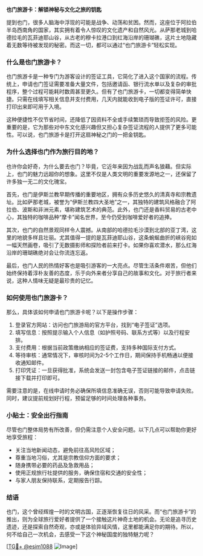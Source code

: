 **也门旅游卡：解锁神秘与文化之旅的钥匙**

提到也门，很多人脑海中浮现的可能是战争、动荡和贫困。然而，这座位于阿拉伯半岛西南角的国家，其实拥有着令人惊叹的文化遗产和自然风光。从萨那老城到哈德拉毛的瓦菲迪耶山谷，从古老的穆卡拉港口到红海沿岸的珊瑚礁，这片土地隐藏着无数等待被发现的秘密。而这一切，都可以通过“也门旅游卡”轻松实现。

### **什么是也门旅游卡？**
也门旅游卡是一种专门为游客设计的签证工具，它简化了进入这个国家的流程。传统上，申请也门签证需要准备大量文件，包括邀请函、银行流水单以及复杂的审批程序，整个过程可能耗时数周甚至更久。但有了也门旅游卡，一切都变得简单快捷。只需在线填写相关信息并支付费用，几天内就能收到电子版的签证许可，直接打印出来即可用于入境。

这种便捷性不仅节省时间，还降低了因资料不全或手续繁琐而导致拒签的风险。更重要的是，它为那些对中东文化感兴趣但又担心复杂签证流程的人提供了更多可能性。可以说，也门旅游卡是打开这扇神秘之门的一把金钥匙。

### **为什么选择也门作为旅行目的地？**
也许你会好奇，为什么要去也门？毕竟，它近年来因为战乱而声名狼藉。但实际上，也门的魅力远超你的想象。这里不仅是人类文明的重要发源地之一，还保留了许多独一无二的文化瑰宝。

首先，也门是伊斯兰教早期传播的重要地区，拥有众多历史悠久的清真寺和宗教遗址。比如萨那老城，被誉为“伊斯兰教四大圣地”之一，其独特的建筑风格融合了阿拉伯、波斯和非洲元素，堪称建筑艺术的典范。此外，也门还是香料贸易的古老中心，其独特的咖啡品种“摩卡”闻名世界，至今仍受到咖啡爱好者的追捧。

其次，也门的自然景观同样令人震撼。从南部的哈德拉毛沙漠到北部的亚丁湾，这里的地貌多样且壮丽。尤其值得一提的是瓦菲迪耶山谷，这条蜿蜒曲折的峡谷宛如一幅天然画卷，吸引了无数摄影师和探险者前来打卡。如果你喜欢潜水，那么红海沿岸的珊瑚礁绝对会让你流连忘返。

最后，也门人民的热情好客也是吸引游客的一大亮点。尽管生活条件艰苦，但他们始终保持着淳朴友善的态度，乐于向外来者分享自己的故事和文化。对于旅行者来说，这种人情味无疑是最珍贵的记忆。

### **如何使用也门旅游卡？**
那么，具体该如何申请也门旅游卡呢？以下是操作步骤：

1. 登录官方网站：访问也门旅游局的官方平台，找到“电子签证”选项。
2. 填写信息：按照提示输入个人信息（如护照号码、联系方式等）以及行程安排。
3. 支付费用：根据当前政策缴纳相应的签证费，支持多种国际支付方式。
4. 等待审核：通常情况下，审核时间为2-5个工作日，期间保持手机畅通以便接收通知邮件。
5. 打印凭证：一旦获得批准，系统会发送一封包含电子签证链接的邮件，点击链接下载并打印即可。

需要注意的是，在线申请时务必确保所填信息准确无误，否则可能导致申请失败。同时，建议提前规划好行程，预留足够的时间处理各种事务。

### **小贴士：安全出行指南**
尽管也门整体局势有所改善，但仍需注意个人安全问题。以下几点可以帮助你更好地享受旅程：

- 关注当地新闻动态，避免前往高风险区域；
- 尊重当地习俗，尤其是宗教信仰方面的要求；
- 随身携带必要的药品及急救用品；
- 使用正规旅行社提供的服务，确保住宿和交通的安全性；
- 与家人朋友保持联系，定期报告行踪。

### **结语**
也门，这个曾经辉煌一时的文明古国，正逐渐恢复往日的风采。而“也门旅游卡”的推出，则为全球旅行爱好者提供了一个接触这片神奇土地的机会。无论是追寻历史遗迹，还是探索自然奇观，亦或是体验异域风情，这里都能满足你的期待。所以，何不给自己一次机会，去感受一下这个神秘国度的独特魅力呢？

[[TG💪+ @esim1088](https://t.me/s/esim1088) ![Image](https://i.postimg.cc/4NQfJmqS/Snipaste-2025-05-13-00-14-12.png)]